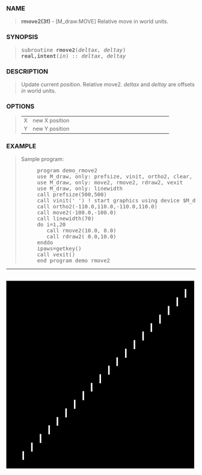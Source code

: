 <?
<body>
  <a name="top" id="top"></a>
  <div id="Container">
    <div id="Content">
      <div class="c329">
      </div><a name="0"></a>
      <h3><a name="0">NAME</a></h3>
      <blockquote>
        <b>rmove2(3f)</b> - [M_draw:MOVE] Relative move in world units. <b></b>
      </blockquote><a name="contents" id="contents"></a>
      <h3><a name="5">SYNOPSIS</a></h3>
      <blockquote>
        <pre>
subroutine <b>rmove2</b>(<i>deltax</i>, <i>deltay</i>)
<b>real,intent</b>(<i>in</i>) :: <i>deltax</i>, <i>deltay</i>
</pre>
      </blockquote><a name="2"></a>
      <h3><a name="2">DESCRIPTION</a></h3>
      <blockquote>
        Update current position. Relative move2. <i>deltax</i> and <i>deltay</i> are offsets <i>in</i> world units.
      </blockquote><a name="3"></a>
      <h3><a name="3">OPTIONS</a></h3>
      <blockquote>
        <table cellpadding="3">
          <tr valign="top">
            <td class="c330" width="6%" nowrap="nowrap">X</td>
            <td valign="bottom">new X position</td>
          </tr>
          <tr valign="top">
            <td class="c330" width="6%" nowrap="nowrap">Y</td>
            <td valign="bottom">new Y position</td>
          </tr>
        </table>
      </blockquote><a name="4"></a>
      <h3><a name="4">EXAMPLE</a></h3>
      <blockquote>
        Sample program:
        <pre>
     program demo_rmove2
     use M_draw, only: prefsize, vinit, ortho2, clear, getkey
     use M_draw, only: move2, rmove2, rdraw2, vexit
     use M_draw, only: linewidth
     call prefsize(500,500)
     call vinit(' ') ! start graphics using device $M_draw_DEVICE
     call ortho2(-110.0,110.0,-110.0,110.0)
     call move2(-100.0,-100.0)
     call linewidth(70)
     do i=1,20
        call rmove2(10.0, 0.0)
        call rdraw2( 0.0,10.0)
     enddo
     ipaws=getkey()
     call vexit()
     end program demo_rmove2
</pre>
      </blockquote>
      <hr />
      <br />
      <div class="c329"><img src="../images/rmove2.3m_draw.gif" /></div>
    </div>
  </div>
</body>

